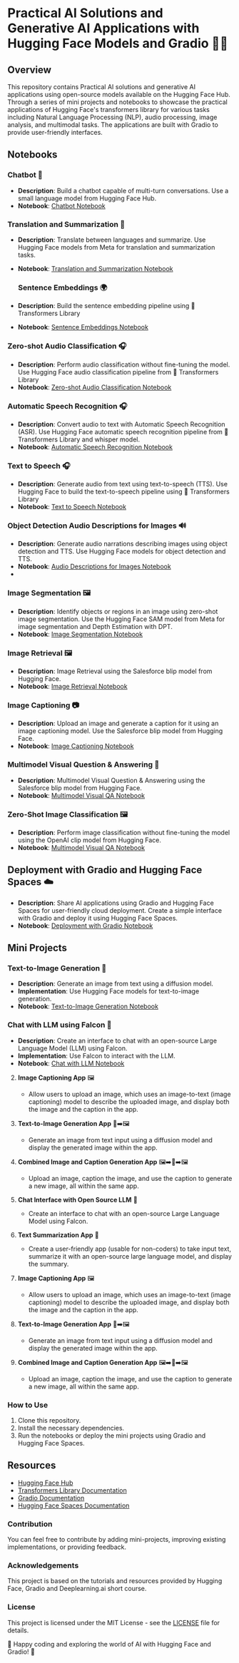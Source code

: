 #  Practical AI Solutions and Generative AI Applications with Hugging Face Models and Gradio 🤖🚀

## Overview
This repository contains Practical AI solutions and generative AI applications using open-source models available on the Hugging Face Hub. Through a series of mini projects and notebooks to showcase the practical applications of Hugging Face's transformers library for various tasks including Natural Language Processing (NLP), audio processing, image analysis, and multimodal tasks. The applications are built with Gradio to provide user-friendly interfaces.

## Notebooks

### Chatbot 🤖
- **Description**: Build a chatbot capable of multi-turn conversations. Use a small language model from Hugging Face Hub.
- **Notebook**: [Chatbot Notebook](notebooks/NLP_chatbot_pipeline.ipynb)

### Translation and Summarization 📄
- **Description**: Translate between languages and summarize. Use Hugging Face models from Meta for translation and summarization tasks.
- **Notebook**: [Translation and Summarization Notebook](notebooks/translation_and_summarization.ipynb)

  ### Sentence Embeddings 🌍
- **Description**: Build the sentence embedding pipeline using 🤗 Transformers Library
- **Notebook**: [Sentence Embeddings Notebook](notebooks/sentence_embeddings.ipynb)

### Zero-shot Audio Classification 🎧
- **Description**: Perform audio classification without fine-tuning the model. Use Hugging Face audio classification pipeline from 🤗 Transformers Library
- **Notebook**: [Zero-shot Audio Classification Notebook](notebooks/zero-shot_audio_classification.ipynb)

### Automatic Speech Recognition 🎧
- **Description**: Convert audio to text with Automatic Speech Recognition (ASR). Use Hugging Face automatic speech recognition pipeline from 🤗 Transformers Library and whisper model.
- **Notebook**: [Automatic Speech Recognition Notebook](notebooks/automatic_speech_recognition.ipynb)

### Text to Speech 🎧
- **Description**: Generate audio from text using text-to-speech (TTS). Use Hugging Face to build the text-to-speech pipeline using 🤗 Transformers Library
- **Notebook**: [Text to Speech Notebook](notebooks/text_to_speech.ipynb)

### Object Detection Audio Descriptions for Images 🔊
- **Description**: Generate audio narrations describing images using object detection and TTS. Use Hugging Face models for object detection and TTS.
- **Notebook**: [Audio Descriptions for Images Notebook](notebooks/object_detection.ipynb)
- 
### Image Segmentation 🖼️
- **Description**: Identify objects or regions in an image using zero-shot image segmentation. Use the Hugging Face SAM model from Meta for image segmentation and Depth Estimation with DPT.
- **Notebook**: [Image Segmentation Notebook](notebooks/segmentation.ipynb)

### Image Retrieval 🖼️
- **Description**: Image Retrieval using the Salesforce blip model from Hugging Face.
- **Notebook**: [Image Retrieval Notebook](notebooks/image_retrieval.ipynb)
  
### Image Captioning 📷
- **Description**: Upload an image and generate a caption for it using an image captioning model. Use the Salesforce blip model from Hugging Face.
- **Notebook**: [Image Captioning Notebook](notebooks/image_captioning.ipynb)

### Multimodel Visual Question & Answering 🌅
- **Description**: Multimodel Visual Question & Answering using the Salesforce blip model from Hugging Face.
- **Notebook**: [Multimodel Visual QA Notebook](notebooks/visual_q_and_a.ipynb)

### Zero-Shot Image Classification 🖼️
- **Description**: Perform image classification without fine-tuning the model using the OpenAI clip model from Hugging Face.
- **Notebook**: [Multimodel Visual QA Notebook](notebooks/zero_shot_image_classification.ipynb)

## Deployment with Gradio and Hugging Face Spaces ☁️
- **Description**: Share AI applications using Gradio and Hugging Face Spaces for user-friendly cloud deployment. Create a simple interface with Gradio and deploy it using Hugging Face Spaces.
- **Notebook**: [Deployment with Gradio Notebook](notebooks/hf_deployment.ipynb)

## Mini Projects

### Text-to-Image Generation 🎨
- **Description**: Generate an image from text using a diffusion model.
- **Implementation**: Use Hugging Face models for text-to-image generation.
- **Notebook**: [Text-to-Image Generation Notebook](notebooks/text_to_image.ipynb)

### Chat with LLM using Falcon 🦅
- **Description**: Create an interface to chat with an open-source Large Language Model (LLM) using Falcon.
- **Implementation**: Use Falcon to interact with the LLM.
- **Notebook**: [Chat with LLM Notebook](notebooks/chat_with_llm.ipynb)


2. **Image Captioning App** 🖼️
   - Allow users to upload an image, which uses an image-to-text (image captioning) model to describe the uploaded image, and display both the image and the caption in the app.

3. **Text-to-Image Generation App** 📝➡️🖼️
   - Generate an image from text input using a diffusion model and display the generated image within the app.

4. **Combined Image and Caption Generation App** 🖼️➡️📝➡️🖼️
   - Upload an image, caption the image, and use the caption to generate a new image, all within the same app.

5. **Chat Interface with Open Source LLM** 💬
   - Create an interface to chat with an open-source Large Language Model using Falcon.

1. **Text Summarization App** 📄
   - Create a user-friendly app (usable for non-coders) to take input text, summarize it with an open-source large language model, and display the summary.

2. **Image Captioning App** 🖼️
   - Allow users to upload an image, which uses an image-to-text (image captioning) model to describe the uploaded image, and display both the image and the caption in the app.

3. **Text-to-Image Generation App** 📝➡️🖼️
   - Generate an image from text input using a diffusion model and display the generated image within the app.

4. **Combined Image and Caption Generation App** 🖼️➡️📝➡️🖼️
   - Upload an image, caption the image, and use the caption to generate a new image, all within the same app.

### How to Use
1. Clone this repository.
2. Install the necessary dependencies.
3. Run the notebooks or deploy the mini projects using Gradio and Hugging Face Spaces.

## Resources

- [Hugging Face Hub](https://huggingface.co/models)
- [Transformers Library Documentation](https://huggingface.co/transformers/)
- [Gradio Documentation](https://gradio.app/docs)
- [Hugging Face Spaces Documentation](https://huggingface.co/spaces/)

### Contribution
You can feel free to contribute by adding mini-projects, improving existing implementations, or providing feedback.

### Acknowledgements
This project is based on the tutorials and resources provided by Hugging Face, Gradio and Deeplearning.ai short course.

### License
This project is licensed under the MIT License - see the [LICENSE](https://github.com/Lucky-akash321/GenAI-HuggingFace/blob/main/genai-huggingface-main/LICENSE) file for details.

🚀 Happy coding and exploring the world of AI with Hugging Face and Gradio! 🤖
